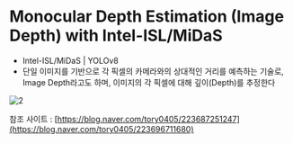 # Monocular Depth Estimation (Image Depth) with Intel-ISL/MiDaS
- Intel-ISL/MiDaS | YOLOv8
- 단일 이미지를 기반으로 각 픽셀의 카메라와의 상대적인 거리를 예측하는 기술로,  Image Depth라고도 하며, 이미지의 각 픽셀에 대해 깊이(Depth)를 추정한다

![2](https://github.com/user-attachments/assets/e56564bf-4808-49a6-9f36-d3655f975cde)



참조 사이트 : [https://blog.naver.com/tory0405/223687251247](https://blog.naver.com/tory0405/223696711680)
